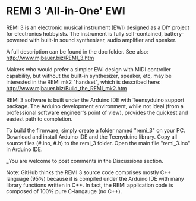 # REMI 3 'All-in-One' EWI

REMI 3 is an electronic musical instrument (EWI) designed as a DIY project for electronics hobbyists.
The instrument is fully self-contained, battery-powered with built-in sound synthesizer, audio amplifier and speaker.

A full description can be found in the doc folder. See also: http://www.mjbauer.biz/REMI_3.htm

Makers who would prefer a simpler EWI design with MIDI controller capability, but without the built-in synthesizer, speaker, etc, may be interested in the REMI mk2 "handset", which is described here: http://www.mjbauer.biz/Build_the_REMI_mk2.htm

REMI 3 software is built under the Arduino IDE with Teensyduino support package. The Arduino development environment, while not ideal (from a professional software engineer's point of view), provides the quickest and easiest path to completion.

To build the firmware, simply create a folder named "remi_3" on your PC. Download and install Arduino IDE and the Teenyduino library. Copy all source files (#.ino, #.h) to the remi_3 folder. Open the main file "remi_3.ino" in Arduino IDE.

_You are welcome to post comments in the Discussions section.

Note: GitHub thinks the REMI 3 source code comprises mostly C++ language (95%) because it is compiled under the Arduino IDE with many library functions written in C++. In fact, the REMI application code is composed of 100% pure C-langauge (no C++).
